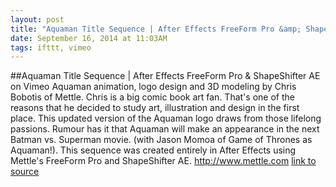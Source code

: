 ```yaml
---
layout: post
title: "Aquaman Title Sequence | After Effects FreeForm Pro &amp; ShapeShifter AE on Vimeo"
date: September 16, 2014 at 11:03AM
tags: ifttt, vimeo
---
```

##Aquaman Title Sequence | After Effects FreeForm Pro &amp; ShapeShifter AE on Vimeo
Aquaman animation, logo design and 3D modeling by Chris Bobotis of Mettle. Chris is a big comic book art fan. That's one of the reasons that he decided to study art, illustration and design in the first place. This updated version of the Aquaman logo draws from those lifelong passions. ‪Rumour has it that Aquaman will make an appearance in the next Batman vs. Superman movie. (with Jason Momoa of Game of Thrones as Aquaman!). This sequence was created entirely in After Effects using Mettle's FreeForm Pro and ShapeShifter AE. http://www.mettle.com
[link to source](http://ift.tt/1qaF56G) 
